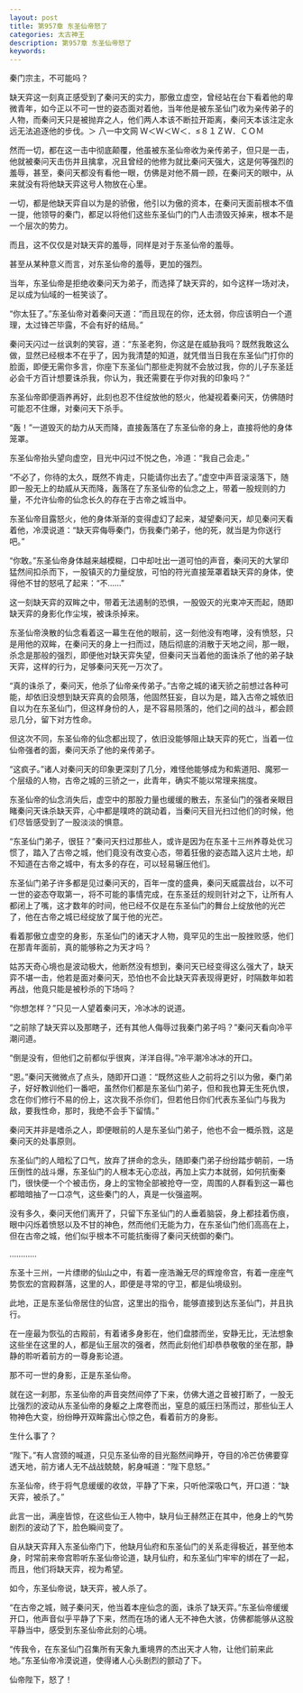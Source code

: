 ```yaml
---
layout: post
title: 第957章 东圣仙帝怒了
categories: 太古神王
description: 第957章 东圣仙帝怒了
keywords:
---
```


秦门宗主，不可能吗？

缺天弈这一刻真正感受到了秦问天的实力，那傲立虚空，曾经站在台下看着他的卑微青年，如今正以不可一世的姿态面对着他，当年他是被东圣仙门收为亲传弟子的人物，而秦问天只是被抛弃之人，他们两人本该不断拉开距离，秦问天本该注定永远无法追逐他的步伐。＞ 八一中文网 Ｗ＜Ｗ＜Ｗ＜．≤８１ＺＷ．ＣＯＭ

然而一切，都在这一击中彻底颠覆，他虽被东圣仙帝收为亲传弟子，但只是一击，他就被秦问天击伤并且擒拿，况且曾经的他修为就比秦问天强大，这是何等强烈的羞辱，甚至，秦问天都没有看他一眼，仿佛是对他不屑一顾，在秦问天的眼中，从来就没有将他缺天弈这号人物放在心里。

一切，都是他缺天弈自以为是的骄傲，他引以为傲的资本，在秦问天面前根本不值一提，他领导的秦门，都足以将他们这些东圣仙门的门人击溃毁灭掉来，根本不是一个层次的势力。

而且，这不仅仅是对缺天弈的羞辱，同样是对于东圣仙帝的羞辱。

甚至从某种意义而言，对东圣仙帝的羞辱，更加的强烈。

当年，东圣仙帝是拒绝收秦问天为弟子，而选择了缺天弈的，如今这样一场对决，足以成为仙域的一桩笑谈了。

“你太狂了。”东圣仙帝对着秦问天道：“而且现在的你，还太弱，你应该明白一个道理，太过锋芒毕露，不会有好的结局。”

秦问天闪过一丝讽刺的笑容，道：“东圣老狗，你这是在威胁我吗？既然我敢这么做，显然已经根本不在乎了，因为我清楚的知道，就凭借当日我在东圣仙门打你的脸面，即便无需你多言，你座下东圣仙门那些走狗就不会放过我，你的儿子东圣廷必会千方百计想要诛杀我，你认为，我还需要在乎你对我的印象吗？”

东圣仙帝即便涵养再好，此刻也忍不住绽放他的怒火，他凝视着秦问天，仿佛随时可能忍不住爆，对秦问天下杀手。

“轰！”一道毁灭的劫力从天而降，直接轰落在了东圣仙帝的身上，直接将他的身体笼罩。

东圣仙帝抬头望向虚空，目光中闪过不悦之色，冷道：“我自己会走。”

“不必了，你待的太久，既然不肯走，只能请你出去了。”虚空中声音滚滚落下，随即一股无上的劫威从天而降，轰落在了东圣仙帝的仙念之上，带着一股规则的力量，不允许仙帝的仙念长久的存在于古帝之城当中。

东圣仙帝目露怒火，他的身体渐渐的变得虚幻了起来，凝望秦问天，却见秦问天看着他，冷漠说道：“缺天弈侮辱秦门，伤我秦门弟子，他的死，就当是为你送行吧。”

“你敢。”东圣仙帝身体越来越模糊，口中却吐出一道可怕的声音，秦问天的大掌印猛然间扣杀而下，一股镇灭的力量绽放，可怕的符光直接笼罩着缺天弈的身体，使得他不甘的怒吼了起来：“不……”

这一刻缺天弈的双眸之中，带着无法遏制的恐惧，一股毁灭的光束冲天而起，随即缺天弈的身影化作尘埃，被诛杀掉来。

东圣仙帝涣散的仙念看着这一幕生在他的眼前，这一刻他没有咆哮，没有愤怒，只是用他的双眸，在秦问天的身上一扫而过，随后彻底的消散于天地之间，那一眼，杀念是那般的强烈，即便他对缺天弈失望，但秦问天当着他的面诛杀了他的弟子缺天弈，这样的行为，足够秦问天死一万次了。

“真的诛杀了，秦问天，他杀了仙帝亲传弟子。”古帝之城的诸天骄之前想过各种可能，却依旧没想到缺天弈真的会陨落，他固然狂妄，自以为是，踏入古帝之城依旧自以为在东圣仙门，但这样身份的人，是不容易陨落的，他们之间的战斗，都会顾忌几分，留下对方性命。

但这次不同，东圣仙帝的仙念都出现了，依旧没能够阻止缺天弈的死亡，当着一位仙帝强者的面，秦问天杀了他的亲传弟子。

“这疯子。”诸人对秦问天的印象更深刻了几分，难怪他能够成为和紫道阳、魔邪一个层级的人物，古帝之城的三骄之一，此青年，确实不能以常理来揣度。

东圣仙帝的仙念消失后，虚空中的那股力量也缓缓的散去，东圣仙门的强者亲眼目睹秦问天诛杀缺天弈，心中都是噗咚的跳动着，当秦问天目光扫过他们的时候，他们尽皆感受到了一股淡淡的惧意。

“东圣仙门弟子，很狂？”秦问天扫过那些人，或许是因为在东圣十三州养尊处优习惯了，踏入了古帝之城，他们竟没有改变心态，带着狂傲的姿态踏入这片土地，却不知道在古帝之城中，有太多的存在，可以轻易辗压他们。

东圣仙门弟子许多都是见过秦问天的，百年一度的盛典，秦问天威震战台，以不可一世的姿态夺取第一，将不可能的事情完成，在东圣廷的规则针对之下，让所有人都闭上了嘴，这才数年的时间，他已经不仅是在东圣仙门的舞台上绽放他的光芒了，他在古帝之城已经绽放了属于他的光芒。

看着那傲立虚空的身影，东圣仙门的诸天才人物，竟罕见的生出一股挫败感，他们在那青年面前，真的能够称之为天才吗？

姑苏天奇心境也是波动极大，他断然没有想到，秦问天已经变得这么强大了，缺天弈不堪一击，他若是面对秦问天，恐怕也不会比缺天弈表现得更好，时隔数年如若再战，他竟只能是被秒杀的下场吗？

“你想怎样？”只见一人望着秦问天，冷冰冰的说道。

“之前除了缺天弈以及那瞎子，还有其他人侮辱过我秦门弟子吗？”秦问天看向冷平潮问道。

“倒是没有，但他们之前都似乎很爽，洋洋自得。”冷平潮冷冰冰的开口。

“恩。”秦问天微微点了点头，随即开口道：“既然这些人之前将之引以为傲，秦门弟子，好好教训他们一番吧，虽然你们都是东圣仙门弟子，但和我也算无生死仇恨，念在你们修行不易的份上，这次我不杀你们，但若他日你们代表东圣仙门与我为敌，要我性命，那时，我绝不会手下留情。”

秦问天并非是嗜杀之人，即便眼前的人是东圣仙门弟子，他也不会一概杀戮，这是秦问天的处事原则。

东圣仙门的人暗松了口气，放弃了拼命的念头，随即秦门弟子纷纷踏步朝前，一场压倒性的战斗爆，东圣仙门的人根本无心恋战，再加上实力本就弱，如何抗衡秦门，很快便一个个被击伤，身上的宝物全部被抢夺一空，周围的人群看到这一幕也都暗暗抽了一口凉气，这些秦门的人，真是一伙强盗啊。

没有多久，秦问天他们离开了，只留下东圣仙门的人垂着脑袋，身上都挂着伤痕，眼中闪烁着愤怒以及不甘的神色，然而他们无能为力，在东圣仙门他们高高在上，但在古帝之城，他们似乎根本不可能抗衡得了秦问天统御的秦门。

…………

东圣十三州，一片缥缈的仙山之中，有着一座浩瀚无尽的辉煌帝宫，有着一座座气势恢宏的宫殿群落，这里的人，即便是寻常的守卫，都是仙境级别。

此地，正是东圣仙帝居住的仙宫，这里出的指令，能够直接到达东圣仙门，并且执行。

在一座最为恢弘的古殿前，有着诸多身影在，他们盘膝而坐，安静无比，无法想象这些坐在这里的人，都是仙王层次的强者，然而此刻他们却恭恭敬敬的坐在那，静静的聆听着前方的一尊身影论道。

那不可一世的身影，正是东圣仙帝。

就在这一刹那，东圣仙帝的声音突然间停了下来，仿佛大道之音被打断了，一股无比强烈的波动从东圣仙帝的身躯之上席卷而出，窒息的威压扫荡而过，那些仙王人物神色大变，纷纷睁开双眸露出心惊之色，看着前方的身影。

生什么事了？

“陛下。”有人宫颈的喊道，只见东圣仙帝的目光豁然间睁开，夺目的冷芒仿佛要穿透天地，前方诸人无不战战兢兢，躬身喊道：“陛下息怒。”

东圣仙帝，终于将气息缓缓的收敛，平静了下来，只听他深吸口气，开口道：“缺天弈，被杀了。”

此言一出，满座皆惊，在这些仙王人物中，缺月仙王赫然正在其中，他身上的气势剧烈的波动了下，脸色瞬间变了。

自从缺天弈拜入东圣仙帝门下，他缺月仙府和东圣仙门的关系走得极近，甚至他本身，时常前来帝宫聆听东圣仙帝论道，缺月仙府，和东圣仙门牢牢的绑在了一起，而且，他们将缺天弈，视为希望。

如今，东圣仙帝说，缺天弈，被人杀了。

“在古帝之城，贼子秦问天，他当着本座仙念的面，诛杀了缺天弈。”东圣仙帝缓缓开口，他声音似乎平静了下来，然而在场的诸人无不神色大骇，仿佛都能够从这股平静当中，感受到东圣仙帝此刻的心境。

“传我令，在东圣仙门召集所有天象九重境界的杰出天才人物，让他们前来此地。”东圣仙帝冷漠说道，使得诸人心头剧烈的颤动了下。

仙帝陛下，怒了！
